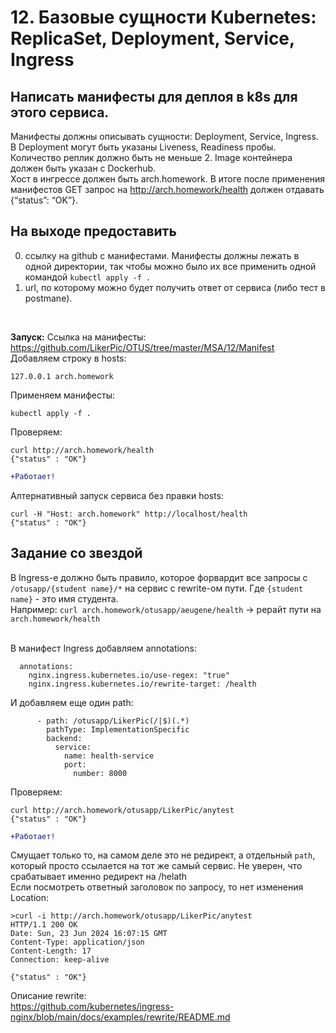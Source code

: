 # 12. Базовые сущности Кubernetes: ReplicaSet, Deployment, Service, Ingress

## Написать манифесты для деплоя в k8s для этого сервиса.

Манифесты должны описывать сущности: Deployment, Service, Ingress.<BR>
В Deployment могут быть указаны Liveness, Readiness пробы.<BR>
Количество реплик должно быть не меньше 2. Image контейнера должен быть указан с Dockerhub.<BR>
Хост в ингрессе должен быть arch.homework. В итоге после применения манифестов GET запрос на http://arch.homework/health должен отдавать {“status”: “OK”}.<BR>

## На выходе предоставить

0) ссылку на github c манифестами. Манифесты должны лежать в одной директории, так чтобы можно было их все применить одной командой `kubectl apply -f .`<BR>
1) url, по которому можно будет получить ответ от сервиса (либо тест в postmanе).<BR>

<BR>

**Запуск:**
Ссылка на манифесты: https://github.com/LikerPic/OTUS/tree/master/MSA/12/Manifest<BR>
Добавляем строку в hosts: 
```console
127.0.0.1 arch.homework
```

Применяем манифесты:
```console
kubectl apply -f .
```

Проверяем:
```console
curl http://arch.homework/health
{"status" : "OK"}
```

```diff
+Работает!
```

Алтернативный запуск сервиса без правки hosts:
```console
curl -H "Host: arch.homework" http://localhost/health
{"status" : "OK"}
```

## Задание со звездой
В Ingress-е должно быть правило, которое форвардит все запросы с `/otusapp/{student name}/*` на сервис с rewrite-ом пути. Где `{student name}` - это имя студента.<BR>
Например: `curl arch.homework/otusapp/aeugene/health` -> рерайт пути на `arch.homework/health` <BR>
<BR>

В манифест Ingress добавляем annotations:
```console
  annotations:
    nginx.ingress.kubernetes.io/use-regex: "true"
    nginx.ingress.kubernetes.io/rewrite-target: /health
```

И добавляем еще один path:
```console
      - path: /otusapp/LikerPic(/|$)(.*)
        pathType: ImplementationSpecific
        backend:
          service:
            name: health-service
            port:
              number: 8000
```

Проверяем:
```console
curl http://arch.homework/otusapp/LikerPic/anytest
{"status" : "OK"}
```

```diff
+Работает!
```

Смущает только то, на самом деле это не редирект, а отдельный `path`, который просто ссылается на тот же самый сервис. Не уверен, что срабатывает именно редирект на /helath <BR>
Если посмотреть ответный заголовок по запросу, то нет изменения Location:
```console
>curl -i http://arch.homework/otusapp/LikerPic/anytest
HTTP/1.1 200 OK
Date: Sun, 23 Jun 2024 16:07:15 GMT
Content-Type: application/json
Content-Length: 17
Connection: keep-alive

{"status" : "OK"}
```



Описание rewrite:<BR>
https://github.com/kubernetes/ingress-nginx/blob/main/docs/examples/rewrite/README.md

